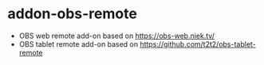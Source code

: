 # addon-obs-remote
- OBS web remote add-on based on https://obs-web.niek.tv/
- OBS tablet remote add-on based on https://github.com/t2t2/obs-tablet-remote
